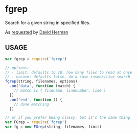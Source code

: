 # fgrep

Search for a given string in specified files.

As [requested](https://gist.github.com/dherman/7de3a1dabf28eaf22106)
by [David
Herman](https://twitter.com/littlecalculist/status/575015793278066688)

## USAGE

```javascript
var fgrep = require('fgrep')

// options:
// - limit: defaults to 10, how many files to read at once
// - nocase: defaults false, do a case-insensitive search
fgrep(string, filenames, options)
  .on('data', function (match) {
    // match is { filename, linenumber, line }
  })
  .on('end', function () {
    // done matching
  })

// or if you prefer being classy, but it's the same thing
var FGrep = require('fgrep')
var fg = new FGrep(string, filenames, limit)
```
